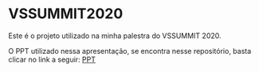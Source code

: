 # VSSUMMIT2020

Este é o projeto utilizado na minha palestra do VSSUMMIT 2020.

O PPT utilizado nessa apresentação, se encontra nesse repositório, basta clicar no link a seguir: [PPT](/home/codespace/workspace/VSSUMMIT2020/ppt/PALESTRA.pptx)
